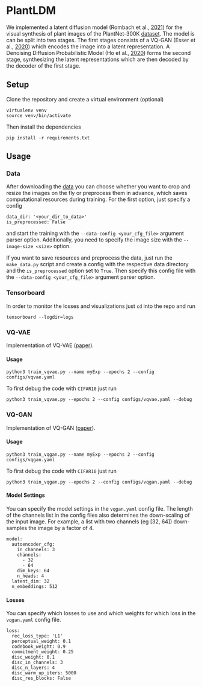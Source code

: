 # PlantLDM

We implemented a latent diffusion model (Rombach et al., [2021](https://arxiv.org/abs/2112.10752)) for 
the visual synthesis of plant images of the PlantNet-300K [dataset](https://github.com/plantnet/PlantNet-300K).
The model is can be split into two stages. The first stages consists of a VQ-GAN
(Esser et al., [2020](https://arxiv.org/abs/2012.09841)) which encodes the image into a latent representation.
A Denoising Diffusion Probabilistic Model (Ho et al., [2020](https://arxiv.org/abs/2006.11239)) forms the second stage, 
synthesizing the latent representations which are then decoded by the decoder of the first stage.

## Setup

Clone the repository and create a virtual environment (optional)

```
virtualenv venv
source venv/bin/activate
```

Then install the dependencies
```
pip install -r requirements.txt
```

## Usage

### Data

After downloading the [data](https://zenodo.org/record/4726653#.YvNwCFpBx3k) you can choose whether you want
to crop and resize the images on the fly or preprocess them in advance, which saves computational resources
during training. For the first option, just specify a config

```
data_dir: '<your_dir_to_data>'
is_preprocessed: False
```

and start the training with the `--data-config <your_cfg_file>` argument parser option. Additionally,
you need to specify the image size with the `--image-size <size>` option.

If you want to save resources and preprocess the data, just run the `make_data.py` script and create a config
with the respective data directory and the `is_preprocessed` option set to `True`. Then specify this config file
with the `--data-config <your_cfg_file>` argument parser option.

### Tensorboard

In order to monitor the losses and visualizations just `cd` into the repo and run
```
tensorboard --logdir=logs
```

### VQ-VAE

Implementation of VQ-VAE ([paper](https://arxiv.org/abs/1711.00937v2)).

#### Usage


```
python3 train_vqvae.py --name myExp --epochs 2 --config configs/vqvae.yaml
```

To first debug the code with `CIFAR10` just run

```
python3 train_vqvae.py --epochs 2 --config configs/vqvae.yaml --debug
```

### VQ-GAN

Implementation of VQ-GAN ([paper](https://arxiv.org/abs/2012.09841)).

#### Usage


```
python3 train_vqgan.py --name myExp --epochs 2 --config configs/vqgan.yaml
```

To first debug the code with `CIFAR10` just run

```
python3 train_vqgan.py --epochs 2 --config configs/vqgan.yaml --debug
```

#### Model Settings

You can specify the model settings in the `vqgan.yaml` config file. The length of the channels list in the config files also determines the down-scaling of the input image. For example, a list with two channels (eg [32, 64]) down-samples the image by a factor of 4.

```
model:
  autoencoder_cfg:
    in_channels: 3
    channels:
      - 32
      - 64
    dim_keys: 64
    n_heads: 4
  latent_dim: 32
  n_embeddings: 512
```

#### Losses

You can specify which losses to use and which weights for which loss in the `vqgan.yaml` config file.

```
loss:
  rec_loss_type: 'L1'
  perceptual_weight: 0.1
  codebook_weight: 0.9
  commitment_weight: 0.25
  disc_weight: 0.1
  disc_in_channels: 3
  disc_n_layers: 4
  disc_warm_up_iters: 5000
  disc_res_blocks: False
```
